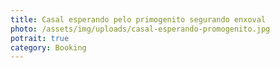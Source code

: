 ```yaml
---
title: Casal esperando pelo primogenito segurando enxoval
photo: /assets/img/uploads/casal-esperando-promogenito.jpg
potrait: true
category: Booking
---
```

